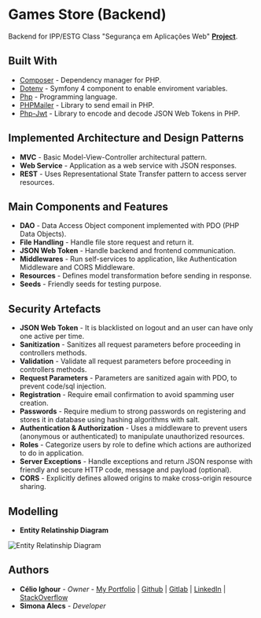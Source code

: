 # Games Store (Backend)

Backend for IPP/ESTG Class "Segurança em Aplicações Web" **[Project](https://gitlab.com/ighour-learn/ipp/saw/trabalho)**.

## Built With

* [Composer](https://getcomposer.org/) - Dependency manager for PHP.
* [Dotenv](https://symfony.com/doc/current/components/dotenv.html) - Symfony 4 component to enable enviroment variables.
* [Php](http://php.net/) - Programming language.
* [PHPMailer](https://github.com/PHPMailer/PHPMailer) - Library to send email in PHP.
* [Php-Jwt](https://github.com/firebase/php-jwt) - Library to encode and decode JSON Web Tokens in PHP.

## Implemented Architecture and Design Patterns

* **MVC** - Basic Model-View-Controller architectural pattern.
* **Web Service** - Application as a web service with JSON responses.
* **REST** - Uses Representational State Transfer pattern to access server resources.

## Main Components and Features

* **DAO** - Data Access Object component implemented with PDO (PHP Data Objects).
* **File Handling** - Handle file store request and return it.
* **JSON Web Token** - Handle backend and frontend communication.
* **Middlewares** - Run self-services to application, like Authentication Middleware and CORS Middleware.
* **Resources** - Defines model transformation before sending in response.
* **Seeds** - Friendly seeds for testing purpose.

## Security Artefacts

* **JSON Web Token** - It is blacklisted on logout and an user can have only one active per time.
* **Sanitization** - Sanitizes all request parameters before proceeding in controllers methods.
* **Validation** - Validate all request parameters before proceeding in controllers methods.
* **Request Parameters** - Parameters are sanitized again with PDO, to prevent code/sql injection.
* **Registration** - Require email confirmation to avoid spamming user creation.
* **Passwords** - Require medium to strong passwords on registering and stores it in database using hashing algorithms with salt.
* **Authentication & Authorization** - Uses a middleware to prevent users (anonymous or authenticated) to manipulate unauthorized resources.
* **Roles** - Categorize users by role to define which actions are authorized to do in application.
* **Server Exceptions** - Handle exceptions and return JSON response with friendly and secure HTTP code, message and payload (optional).
* **CORS** - Explicitly defines allowed origins to make cross-origin resource sharing.

## Modelling

* **Entity Relatinship Diagram**

![Entity Relatinship Diagram](/uploads/a039c83f8d0fdf7915abfbc79c3d7061/SAW_Backend_ER__1_.png)

## Authors

* **Célio Ighour** - *Owner* - [My Portfolio](https://www.ighour.com) | [Github](https://github.com/ighour) | [Gitlab](https://gitlab.com/ighour) | [LinkedIn](https://www.linkedin.com/in/c%C3%A9lio-ighour-de-castro-rodrigues-0a278a13a/) | [StackOverflow](https://stackexchange.com/users/10652400/ighour)
* **Simona Alecs** - *Developer*